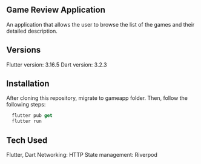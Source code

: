 ## Game Review Application
An application that allows the user to browse the list of the games and their detailed description.

## Versions
Flutter version: 3.16.5
Dart version: 3.2.3

## Installation
After cloning this repository, migrate to gameapp folder. Then, follow the following steps:

```dart
  flutter pub get
  flutter run
```

## Tech Used
Flutter, Dart
Networking: HTTP
State management: Riverpod


